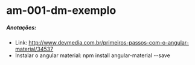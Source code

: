 # am-001-dm-exemplo

##### Anotações:
- Link:
    http://www.devmedia.com.br/primeiros-passos-com-o-angular-material/34537
- Instalar o angular material:
    npm install angular-material --save
